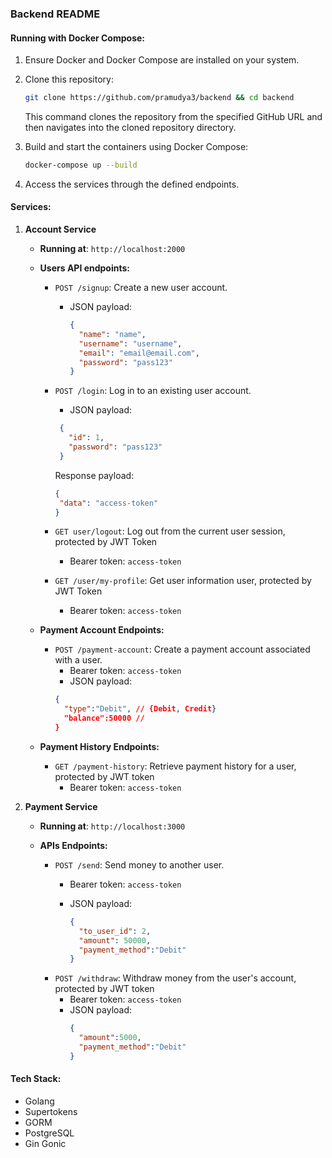 ### Backend README

#### Running with Docker Compose:

1. Ensure Docker and Docker Compose are installed on your system.

2. Clone this repository:
    ```bash
    git clone https://github.com/pramudya3/backend && cd backend
    ```

   This command clones the repository from the specified GitHub URL and then navigates into the cloned repository directory.

4. Build and start the containers using Docker Compose:
   ```bash
   docker-compose up --build
   ```

5. Access the services through the defined endpoints.

#### Services:

1. **Account Service**
   - **Running at**: `http://localhost:2000`

   - **Users API endpoints:**
     - `POST /signup`: Create a new user account.
       - JSON payload:
         ```json
         {
           "name": "name",
           "username": "username",
           "email": "email@email.com",
           "password": "pass123"
         }
         ```
     - `POST /login`: Log in to an existing user account.
        - JSON payload:
        ```json
         {
           "id": 1,
           "password": "pass123"
         }
         ```
         Response payload:
         ```json
         {
          "data": "access-token"
         }
         ```

     - `GET user/logout`: Log out from the current user session, protected by JWT Token
        - Bearer token: `access-token`

     - `GET /user/my-profile`: Get user information user, protected by JWT Token
        - Bearer token: `access-token`

   - **Payment Account Endpoints:**
     - `POST /payment-account`: Create a payment account associated with a user.
        - Bearer token: `access-token`
        - JSON payload:
         ```json
         {
           "type":"Debit", // {Debit, Credit}
           "balance":50000 //  
         }
         ```

   - **Payment History Endpoints:**
     - `GET /payment-history`: Retrieve payment history for a user, protected by JWT token
        - Bearer token: `access-token`


2. **Payment Service**
   - **Running at**: `http://localhost:3000`

   - **APIs Endpoints:**
     - `POST /send`: Send money to another user.
        - Bearer token: `access-token`
       
       - JSON payload:
         ```json
         {
           "to_user_id": 2,
           "amount": 50000,
           "payment_method":"Debit"
         }
         ```
     - `POST /withdraw`: Withdraw money from the user's account, protected by JWT token 
        - Bearer token: `access-token`
       - JSON payload:
         ```json
         {
           "amount":5000,
           "payment_method":"Debit"
         }
         ```

#### Tech Stack:

- Golang
- Supertokens
- GORM
- PostgreSQL
- Gin Gonic
